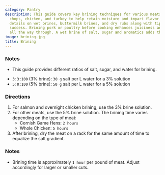 ```yaml
---
category: Pantry
description: This guide covers key brining techniques for various meats like pork
  chops, chicken, and turkey to help retain moisture and impart flavor. It includes
  details on wet brines, buttermilk brines, and dry rubs along with tips for brining
  success. Brining pork or poultry before cooking enhances juiciness and infuses seasoning
  all the way through. A wet brine of salt, sugar and aromatics adds the most moisture
image: brining.jpg
title: Brining
---
```

### Notes

- This guide provides different ratios of salt, sugar, and water for brining.

* `3:3:100` (3% brine): `30 g` salt per L water for a 3% solution
* `5:0:100` (5% brine): `50 g` salt per L water for a 5% solution

### Directions

1. For salmon and overnight chicken brining, use the 3% brine solution.
2. For other meats, use the 5% brine solution. The brining time varies depending on the type of meat:
    * Cornish Game Hens: `2 hours`
    * Whole Chicken: `5 hours`
3. After brining, dry the meat on a rack for the same amount of time to equalize the salt gradient.

### Notes

- Brining time is approximately `1 hour` per pound of meat. Adjust accordingly for larger or smaller cuts.